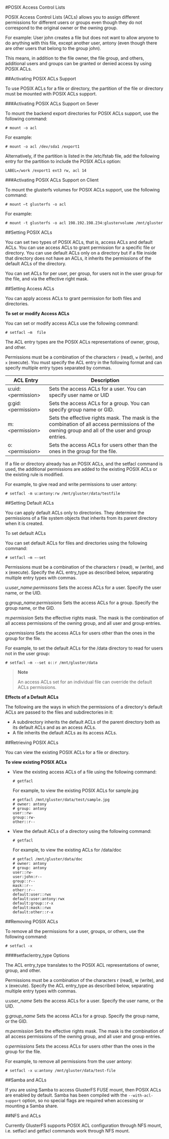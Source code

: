 #POSIX Access Control Lists

POSIX Access Control Lists (ACLs) allows you to assign different
permissions for different users or groups even though they do not
correspond to the original owner or the owning group.

For example: User john creates a file but does not want to allow anyone
to do anything with this file, except another user, antony (even though
there are other users that belong to the group john).

This means, in addition to the file owner, the file group, and others,
additional users and groups can be granted or denied access by using
POSIX ACLs.

##Activating POSIX ACLs Support

To use POSIX ACLs for a file or directory, the partition of the file or
directory must be mounted with POSIX ACLs support.

###Activating POSIX ACLs Support on Sever

To mount the backend export directories for POSIX ACLs support, use the
following command:

`# mount -o acl `

For example:

`# mount -o acl /dev/sda1 /export1 `

Alternatively, if the partition is listed in the /etc/fstab file, add
the following entry for the partition to include the POSIX ACLs option:

`LABEL=/work /export1 ext3 rw, acl 14 `

###Activating POSIX ACLs Support on Client

To mount the glusterfs volumes for POSIX ACLs support, use the following
command:

`# mount –t glusterfs -o acl `

For example:

`# mount -t glusterfs -o acl 198.192.198.234:glustervolume /mnt/gluster`

##Setting POSIX ACLs

You can set two types of POSIX ACLs, that is, access ACLs and default
ACLs. You can use access ACLs to grant permission for a specific file or
directory. You can use default ACLs only on a directory but if a file
inside that directory does not have an ACLs, it inherits the permissions
of the default ACLs of the directory.

You can set ACLs for per user, per group, for users not in the user
group for the file, and via the effective right mask.

##Setting Access ACLs

You can apply access ACLs to grant permission for both files and
directories.

**To set or modify Access ACLs**

You can set or modify access ACLs use the following command:

`# setfacl –m  file `

The ACL entry types are the POSIX ACLs representations of owner, group,
and other.

Permissions must be a combination of the characters `r` (read), `w`
(write), and `x` (execute). You must specify the ACL entry in the
following format and can specify multiple entry types separated by
commas.

  ACL Entry | Description
  --- | ---
  u:uid:\<permission\> | Sets the access ACLs for a user. You can specify user name or UID
  g:gid:\<permission\> | Sets the access ACLs for a group. You can specify group name or GID.
  m:\<permission\> | Sets the effective rights mask. The mask is the combination of all access permissions of the owning group and all of the user and group entries.
  o:\<permission\> | Sets the access ACLs for users other than the ones in the group for the file.

If a file or directory already has an POSIX ACLs, and the setfacl
command is used, the additional permissions are added to the existing
POSIX ACLs or the existing rule is modified.

For example, to give read and write permissions to user antony:

`# setfacl -m u:antony:rw /mnt/gluster/data/testfile `

##Setting Default ACLs

You can apply default ACLs only to directories. They determine the
permissions of a file system objects that inherits from its parent
directory when it is created.

To set default ACLs

You can set default ACLs for files and directories using the following
command:

`# setfacl –m –-set `

Permissions must be a combination of the characters r (read), w (write), and x (execute). Specify the ACL entry_type as described below, separating multiple entry types with commas.

u:*user_name:permissons*
    Sets the access ACLs for a user. Specify the user name, or the UID. 

g:*group_name:permissions*
    Sets the access ACLs for a group. Specify the group name, or the GID. 

m:*permission*
    Sets the effective rights mask. The mask is the combination of all access permissions of the owning group, and all user and group entries. 

o:*permissions*
    Sets the access ACLs for users other than the ones in the group for the file. 

For example, to set the default ACLs for the /data directory to read for
users not in the user group:

`# setfacl –m --set o::r /mnt/gluster/data `

> **Note**
>
> An access ACLs set for an individual file can override the default
> ACLs permissions.

**Effects of a Default ACLs**

The following are the ways in which the permissions of a directory's
default ACLs are passed to the files and subdirectories in it:

-   A subdirectory inherits the default ACLs of the parent directory
    both as its default ACLs and as an access ACLs.
-   A file inherits the default ACLs as its access ACLs.

##Retrieving POSIX ACLs

You can view the existing POSIX ACLs for a file or directory.

**To view existing POSIX ACLs**

-   View the existing access ACLs of a file using the following command:

    `# getfacl `

    For example, to view the existing POSIX ACLs for sample.jpg

        # getfacl /mnt/gluster/data/test/sample.jpg
        # owner: antony
        # group: antony
        user::rw-
        group::rw-
        other::r--

-   View the default ACLs of a directory using the following command:

    `# getfacl `

    For example, to view the existing ACLs for /data/doc

        # getfacl /mnt/gluster/data/doc
        # owner: antony
        # group: antony
        user::rw-
        user:john:r--
        group::r--
        mask::r--
        other::r--
        default:user::rwx
        default:user:antony:rwx
        default:group::r-x
        default:mask::rwx
        default:other::r-x

##Removing POSIX ACLs

To remove all the permissions for a user, groups, or others, use the
following command:

`# setfacl -x `

####setfaclentry_type Options

The ACL entry_type translates to the POSIX ACL representations of owner, group, and other.

Permissions must be a combination of the characters r (read), w (write), and x (execute). Specify the ACL entry_type as described below, separating multiple entry types with commas.

u:*user_name*
    Sets the access ACLs for a user. Specify the user name, or the UID. 

g:*group_name*
    Sets the access ACLs for a group. Specify the group name, or the GID. 

m:*permission*
    Sets the effective rights mask. The mask is the combination of all access permissions of the owning group, and all user and group entries. 

o:*permissions*
    Sets the access ACLs for users other than the ones in the group for the file. 

For example, to remove all permissions from the user antony:

`# setfacl -x u:antony /mnt/gluster/data/test-file`

##Samba and ACLs

If you are using Samba to access GlusterFS FUSE mount, then POSIX ACLs
are enabled by default. Samba has been compiled with the
`--with-acl-support` option, so no special flags are required when
accessing or mounting a Samba share.

##NFS and ACLs

Currently GlusterFS supports POSIX ACL configuration through NFS mount,
i.e. setfacl and getfacl commands work through NFS mount.
